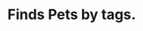 #  Finds Pets by tags.

<api-endpoint openapi-path="../../specifications/api.yml" method="GET" endpoint="/pet/findByTags"/>